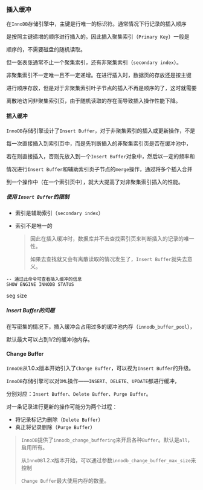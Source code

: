 ### 插入缓冲

在`InnoDB`存储引擎中，主键是行唯一的标识符。通常情况下行记录的插入顺序

是按照主键递增的顺序进行插入的。因此插入聚集索引（`Primary Key`）一般是

顺序的，不需要磁盘的随机读取。

但一张表张通常不止一个聚集索引，还有非聚集索引（`secondary index`）。

非聚集索引不一定唯一且不一定递增。在进行插入时，数据页的存放还是按主键

进行顺序存放，但是对于非聚集索引叶子节点的插入不再是顺序的了，这时就需要

离散地访问非聚集索引页，由于随机读取的存在而导致插入操作性能下降。



#### 插入缓冲

`InnoDB`存储引擎设计了`Insert Buffer`，对于非聚集索引的插入或更新操作，不是

每一次直接插入到索引页中，而是先判断插入的非聚集索引页是否在缓冲池中，

若在则直接插入，否则先放入到一个`Insert Buffer`对象中，然后以一定的频率和

情况进行`Insert Buffer`和辅助索引页子节点的`merge`操作，通过将多个插入合并

到一个操作中（在一个索引页中），就大大提高了对非聚集索引插入的性能。

##### 使用 `Insert Buffer`的限制

* 索引是辅助索引（`secondary index`）

* 索引不是唯一的

  > 因此在插入缓冲时，数据库并不去查找索引页来判断插入的记录的唯一性。
  >
  > 如果去查找就又会有离散读取的情况发生了，`Insert Buffer`就失去意义。

```mssql
-- 通过此命令可查看插入缓冲的信息
SHOW ENGINE INNODB STATUS 
```

seg size

##### Insert Buffer的问题

在写密集的情况下，插入缓冲会占用过多的缓冲池内存（`innodb_buffer_pool`），

默认最大可以占到1/2的缓冲池内存。



#### Change Buffer

`InnoDB`从1.0.x版本开始引入了`Change Buffer`，可以视为`Insert Buffer`的升级。

`InnoDB`存储引擎可以对`DML`操作——`INSERT`、`DELETE`、`UPDATE`都进行缓冲，

分别对应：`Insert Buffer`、`Delete Buffer`、`Purge Buffer`。

对一条记录进行更新的操作可能分为两个过程：

* 将记录标记为删除（`Delete Buffer`）
* 真正将记录删除（`Purge Buffer`）

> `InnoDB`提供了`innodb_change_buffering`来开启各种`Buffer`。默认是`all`，启用所有。
>
> 从`InnoDB`1.2.x版本开始，可以通过参数`innodb_change_buffer_max_size`来控制
>
> `Change Buffer`最大使用内存的数量。